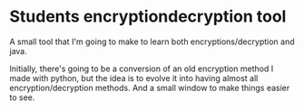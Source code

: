 # Students encryptiondecryption tool
 A small tool that I'm going to make to learn both encryptions/decryption and java.

Initially, there's going to be a conversion of an old encryption method I made with python, but the idea is to evolve it into having almost all encryption/decryption methods. And a small window to make things easier to see.
